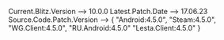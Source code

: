 Current.Blitz.Version --> 10.0.0
Latest.Patch.Date --> 17.06.23
Source.Code.Patch.Version --> {
								"Android:4.5.0",
								"Steam:4.5.0",
								"WG.Client:4.5.0",
								"RU.Android:4.5.0"
								"Lesta.Client:4.5.0"
							  }